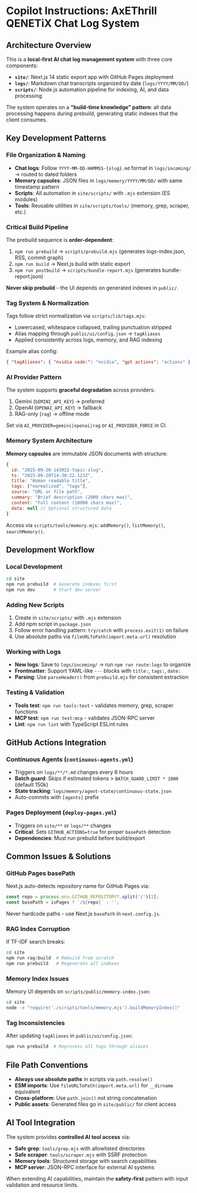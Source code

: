 # Copilot Instructions: AxEThrill QENETiX Chat Log System

## Architecture Overview

This is a **local-first AI chat log management system** with three core components:
- **`site/`**: Next.js 14 static export app with GitHub Pages deployment
- **`logs/`**: Markdown chat transcripts organized by date (`logs/YYYY/MM/DD/`)
- **`scripts/`**: Node.js automation pipeline for indexing, AI, and data processing

The system operates on a **"build-time knowledge" pattern**: all data processing happens during prebuild, generating static indexes that the client consumes.

## Key Development Patterns

### File Organization & Naming
- **Chat logs**: Follow `YYYY-MM-DD-HHMMSS-{slug}.md` format in `logs/incoming/` → routed to dated folders
- **Memory capsules**: JSON files in `logs/memory/YYYY/MM/DD/` with same timestamp pattern
- **Scripts**: All automation in `site/scripts/` with `.mjs` extension (ES modules)
- **Tools**: Reusable utilities in `site/scripts/tools/` (memory, grep, scraper, etc.)

### Critical Build Pipeline
The prebuild sequence is **order-dependent**:
1. `npm run prebuild` → `scripts/prebuild.mjs` (generates logs-index.json, RSS, commit graph)
2. `npm run build` → Next.js build with static export
3. `npm run postbuild` → `scripts/bundle-report.mjs` (generates bundle-report.json)

**Never skip prebuild** - the UI depends on generated indexes in `public/`.

### Tag System & Normalization
Tags follow strict normalization via `scripts/lib/tags.mjs`:
- Lowercased, whitespace collapsed, trailing punctuation stripped
- Alias mapping through `public/ui/config.json` → `tagAliases`
- Applied consistently across logs, memory, and RAG indexing

Example alias config:
```json
{ "tagAliases": { "nvidia code:": "nvidia", "gpt actions": "actions" } }
```

### AI Provider Pattern
The system supports **graceful degradation** across providers:
1. Gemini (`GEMINI_API_KEY`) → preferred
2. OpenAI (`OPENAI_API_KEY`) → fallback
3. RAG-only (`rag`) → offline mode

Set via `AI_PROVIDER=gemini|openai|rag` or `AI_PROVIDER_FORCE` in CI.

### Memory System Architecture
**Memory capsules** are immutable JSON documents with structure:
```javascript
{
  id: "2025-09-20-143022-topic-slug",
  ts: "2025-09-20T14:30:22.123Z",
  title: "Human readable title",
  tags: ["normalized", "tags"],
  source: "URL or file path",
  summary: "Brief description (2000 chars max)",
  content: "Full content (10000 chars max)",
  data: null // Optional structured data
}
```

Access via `scripts/tools/memory.mjs`: `addMemory()`, `listMemory()`, `searchMemory()`.

## Development Workflow

### Local Development
```bash
cd site
npm run prebuild  # Generate indexes first
npm run dev       # Start dev server
```

### Adding New Scripts
1. Create in `site/scripts/` with `.mjs` extension
2. Add npm script in `package.json`
3. Follow error handling pattern: `try/catch` with `process.exit(1)` on failure
4. Use absolute paths via `fileURLToPath(import.meta.url)` resolution

### Working with Logs
- **New logs**: Save to `logs/incoming/` → run `npm run route:logs` to organize
- **Frontmatter**: Support YAML-like `---` blocks with `title:`, `tags:`, `date:`
- **Parsing**: Use `parseHeader()` from `prebuild.mjs` for consistent extraction

### Testing & Validation
- **Tools test**: `npm run tools:test` - validates memory, grep, scraper functions
- **MCP test**: `npm run test:mcp` - validates JSON-RPC server
- **Lint**: `npm run lint` with TypeScript ESLint rules

## GitHub Actions Integration

### Continuous Agents (`continuous-agents.yml`)
- Triggers on `logs/**/*.md` changes every 6 hours
- **Batch guard**: Skips if estimated tokens > `BATCH_GUARD_LIMIT * 1000` (default 150k)
- **State tracking**: `logs/memory/agent-state/continuous-state.json`
- Auto-commits with `[agents]` prefix

### Pages Deployment (`deploy-pages.yml`)
- Triggers on `site/**` or `logs/**` changes
- **Critical**: Sets `GITHUB_ACTIONS=true` for proper `basePath` detection
- **Dependencies**: Must run prebuild before build/export

## Common Issues & Solutions

### GitHub Pages basePath
Next.js auto-detects repository name for GitHub Pages via:
```javascript
const repo = process.env.GITHUB_REPOSITORY?.split('/')[1];
const basePath = isPages ? `/${repo}` : '';
```
Never hardcode paths - use Next.js `basePath` in `next.config.js`.

### RAG Index Corruption
If TF-IDF search breaks:
```bash
cd site
npm run rag:build  # Rebuild from scratch
npm run prebuild   # Regenerate all indexes
```

### Memory Index Issues
Memory UI depends on `scripts/public/memory-index.json`:
```bash
cd site
node -e "require('./scripts/tools/memory.mjs').buildMemoryIndex()"
```

### Tag Inconsistencies
After updating `tagAliases` in `public/ui/config.json`:
```bash
npm run prebuild  # Reprocess all tags through aliases
```

## File Path Conventions

- **Always use absolute paths** in scripts via `path.resolve()`
- **ESM imports**: Use `fileURLToPath(import.meta.url)` for `__dirname` equivalent
- **Cross-platform**: Use `path.join()` not string concatenation
- **Public assets**: Generated files go in `site/public/` for client access

## AI Tool Integration

The system provides **controlled AI tool access** via:
- **Safe grep**: `tools/grep.mjs` with allowlisted directories
- **Safe scraper**: `tools/scraper.mjs` with SSRF protection
- **Memory tools**: Structured storage with search capabilities
- **MCP server**: JSON-RPC interface for external AI systems

When extending AI capabilities, maintain the **safety-first** pattern with input validation and resource limits.